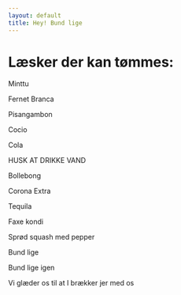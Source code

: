 ```yaml
---
layout: default
title: Hey! Bund lige
---
```

<h1>Læsker der kan tømmes:</h1>
<p>Minttu </p>
<p>Fernet Branca </p>
<p>Pisangambon </p>
<p>Cocio </p>
<p>Cola </p>
<p>HUSK AT DRIKKE VAND </p>
<p>Bollebong </p>
<p>Corona Extra </p>
<p>Tequila </p>
<p>Faxe kondi</p>
<p>Sprød squash med pepper </p>
<p>Bund lige </p>
<p>Bund lige igen </p>

<p>Vi glæder os til at I brækker jer med os  </p>


